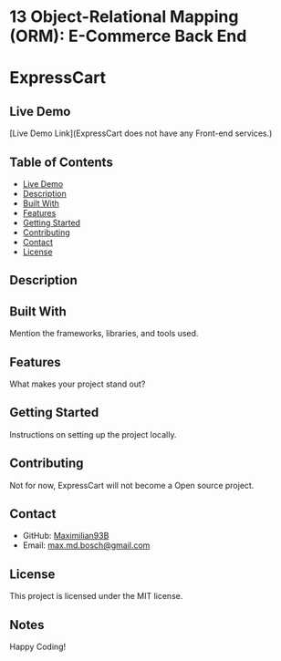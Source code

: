 # 13 Object-Relational Mapping (ORM): E-Commerce Back End


# ExpressCart

## Live Demo
[Live Demo Link](ExpressCart does not have any Front-end services.)

## Table of Contents
- [Live Demo](#live-demo)
- [Description](#description)
- [Built With](#built-with)
- [Features](#features)
- [Getting Started](#getting-started)
- [Contributing](#contributing)
- [Contact](#contact)
- [License](#license)


## Description


## Built With
Mention the frameworks, libraries, and tools used.

## Features
What makes your project stand out?

## Getting Started
Instructions on setting up the project locally.

## Contributing
Not for now, ExpressCart will not become a Open source project.

## Contact
- GitHub: [Maximilian93B](https://github.com/Maximilian93B)
- Email: [max.md.bosch@gmail.com](mailto:max.md.bosch@gmail.com)

## License
This project is licensed under the MIT license.

## Notes
Happy Coding!
